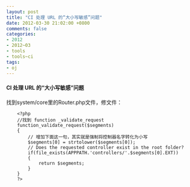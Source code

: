 ```yaml
---
layout: post
title: "CI 处理 URL 的“大小写敏感”问题"
date: 2012-03-30 21:02:00 +0800
comments: false
categories:
- 2012
- 2012~03
- tools
- tools~ci
tags:
- oj
---
```

#### CI 处理 URL 的“大小写敏感”问题

找到system/core里的Router.php文件，修文件：
```
	<?php
	//找到 function _validate_request
	function_validate_request($segments)
	{
		// 增加下面这一句，其实就是强制将控制器名字转化为小写
		$segments[0] = strtolower($segments[0]);
		// Does the requested controller exist in the root folder?
		if(file_exists(APPPATH.'controllers/'.$segments[0].EXT))
		{
		    return $segments;
		}
	}
	?>
```

